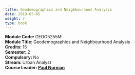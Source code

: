 ```yaml
---
title: Geodemographics and Neighbourhood Analysis
date: 2019-05-05
weight: 7
type: book
---
```


<b> Module Code: </b> GEOG5255M <br>
<b> Module Title: </b> Geodemographics and Neighbourhood Analysis <br>
<b> Credits: </b> 15 <br> 
<b> Semester: </b> 2 <br> 
<b> Compulsory: </b> No <br>
<b> Stream: </b> Urban Analyst <br>
<b> Course Leader: <b/> <a href="https://environment.leeds.ac.uk/geography/staff/1083/dr-paul-norman" target="_blank"> Paul Norman </a> <br>
